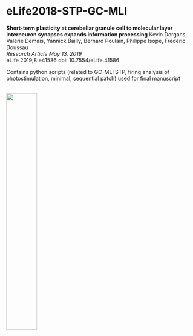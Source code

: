 # eLife2018-STP-GC-MLI

<b>Short-term plasticity at cerebellar granule cell to molecular layer interneuron synapses expands information processing</b>
Kevin Dorgans, Valérie Demais, Yannick Bailly, Bernard Poulain, Philippe Isope, Frédéric Doussau   <br> 
<i>Research Article May 13, 2019</i> <br>
eLife 2019;8:e41586 doi: 10.7554/eLife.41586 

Contains python scripts (related to GC-MLI STP, firing analysis of photostimulation, minimal, sequential patch) used for final manuscript

<br/>
<img src='https://elifesciences.org/assets/patterns/img/patterns/organisms/elife-logo-full.b1283c9a.svg' width='40%' height='40%'>
